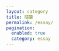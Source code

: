 ```yaml
---
layout: category
title: 隨筆
permalink: /essay/
pagination:
  enabled: true
  category: essay
---
```

